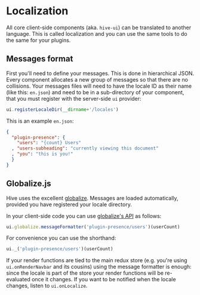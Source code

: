 # Localization

All core client-side components (aka. `hive-ui`) can be translated to another language. This is called localization and you can use the same tools to do the same for your plugins.

## Messages format
First you'll need to define your messages. This is done in hierarchical JSON. Every component allocates a new group of messages so that there are no collisions. Your messages files will need to have the locale ID as their name (like this: `en.json`) and need to be in a sub-directory of your component, that you must register with the server-side `ui` provider:

```js
ui.registerLocaleDir(__dirname+'/locales')
```

This is an example `en.json`:

```json
{
  "plugin-presence": {
    "users": "{count} Users"
  , "users-subheading": "currently viewing this document"
  , "you": "this is you!"
  }
}

```

## Globalize.js
Hive uses the excellent [globalize](https://github.com/jquery/globalize). Messages are loaded automatically, provided you have registered your locale directory.

In your client-side code you can use [globalize's API](https://github.com/jquery/globalize/blob/master/doc/api/message/message-formatter.md) as follows:

```js
ui.globalize.messageFormatter('plugin-presence/users')(userCount)
```

For convenience you can use the shorthand:

```js
ui._('plugin-presence/users')(userCount)
```

If your render functions are tied to the main redux store (e.g. you're using `ui.onRenderNavbar` and its cousins) using the message formatter is enough: since the locale is part of the store your render functions will be re-evaluated once it changes. If you want to be notified when the locale changes, listen to `ui.onLocalize`.